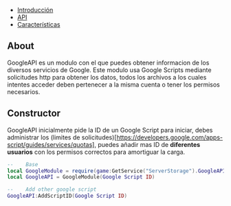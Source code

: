 - [Introducción](index.md)
- [API](api.md)
- [Características](features.md)

## About
GoogleAPI es un modulo con el que puedes obtener informacion de los diversos servicios de Google.
Este modulo usa Google Scripts mediante solicitudes http para obtener los datos, todos los archivos a los cuales intentes acceder deben pertenecer a la misma cuenta o tener los permisos necesarios. 

## Constructor
GoogleAPI inicialmente pide la ID de un Google Script para iniciar, debes administrar los (limites de solicitudes)[https://developers.google.com/apps-script/guides/services/quotas], puedes añadir mas ID de **diferentes usuarios** con los permisos correctos para amortiguar la carga.
```lua
--    Base
local GoogleModule = require(game:GetService("ServerStorage").GoogleAPI)
local GoogleAPI = GoogleModule(Google Script ID)

--    Add other google script
GoogleAPI:AddScriptID(Google Script ID)
```

